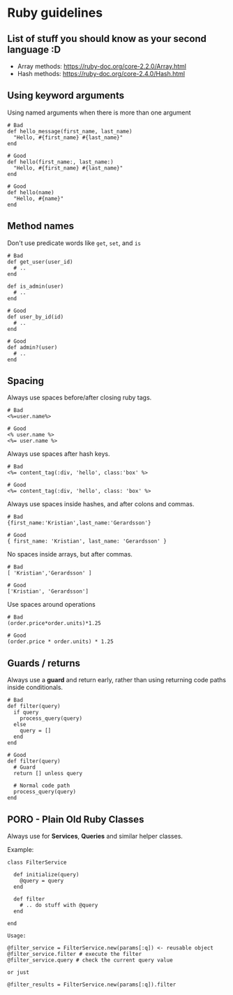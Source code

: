 # Ruby guidelines

## List of stuff you should know as your second language :D

- Array methods: https://ruby-doc.org/core-2.2.0/Array.html
- Hash methods: https://ruby-doc.org/core-2.4.0/Hash.html

## Using keyword arguments

Using named arguments when there is more than one argument

```
# Bad
def hello_message(first_name, last_name)
  "Hello, #{first_name} #{last_name}"
end

# Good
def hello(first_name:, last_name:)
  "Hello, #{first_name} #{last_name}"
end

# Good
def hello(name)
  "Hello, #{name}"
end
```

## Method names

Don't use predicate words like `get`, `set`, and `is`

```
# Bad
def get_user(user_id)
  # ..
end

def is_admin(user)
  # ..
end

# Good
def user_by_id(id)
  # ..
end

# Good
def admin?(user)
  # ..
end
```

## Spacing

Always use spaces before/after closing ruby tags.

```
# Bad
<%=user.name%>

# Good
<% user.name %>
<%= user.name %>
```

Always use spaces after hash keys.

```
# Bad
<%= content_tag(:div, 'hello', class:'box' %>

# Good
<%= content_tag(:div, 'hello', class: 'box' %>
```

Always use spaces inside hashes, and after colons and commas.

```
# Bad
{first_name:'Kristian',last_name:'Gerardsson'}

# Good
{ first_name: 'Kristian', last_name: 'Gerardsson' }
```

No spaces inside arrays, but after commas.

```
# Bad
[ 'Kristian','Gerardsson' ]

# Good
['Kristian', 'Gerardsson']
```

Use spaces around operations

```
# Bad
(order.price*order.units)*1.25

# Good
(order.price * order.units) * 1.25
```

## Guards / returns

Always use a **guard** and return early, rather than using returning code paths inside conditionals.

```
# Bad
def filter(query)
  if query
    process_query(query)
  else
    query = []
  end
end

# Good
def filter(query)
  # Guard
  return [] unless query
  
  # Normal code path
  process_query(query)
end
```

## PORO - Plain Old Ruby Classes

Always use for **Services**, **Queries** and similar helper classes.

Example:
```
class FilterService

  def initialize(query)
    @query = query
  end

  def filter
    # .. do stuff with @query
  end

end

Usage:

@filter_service = FilterService.new(params[:q]) <- reusable object
@filter_service.filter # execute the filter
@filter_service.query # check the current query value

or just

@filter_results = FilterService.new(params[:q]).filter
```
